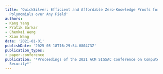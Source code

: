 ```yaml
---
title: 'QuickSilver: Efficient and Affordable Zero-Knowledge Proofs for Circuits and
  Polynomials over Any Field'
authors:
- Kang Yang
- Pratik Sarkar
- Chenkai Weng
- Xiao Wang
date: '2021-01-01'
publishDate: '2025-05-18T16:29:54.080473Z'
publication_types:
- paper-conference
publication: '*Proceedings of the 2021 ACM SIGSAC Conference on Computer and Communications
  Security*'
---
```

